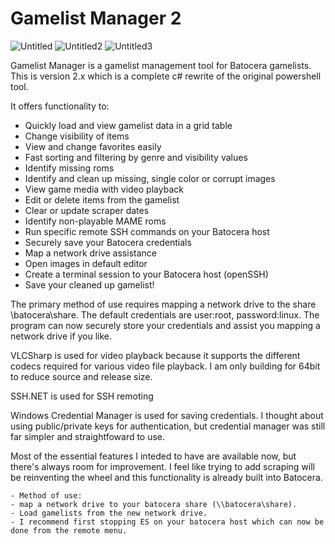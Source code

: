 <h1>Gamelist Manager 2</h1>

![Untitled](https://github.com/RobG66/Gamelist-Manager/assets/91415974/ad16f981-788e-47e9-90c5-32e0dcf60b5a)
![Untitled2](https://github.com/RobG66/Gamelist-Manager/assets/91415974/32050796-01e7-4155-893c-d84a5c864872)
![Untitled3](https://github.com/RobG66/Gamelist-Manager/assets/91415974/32eb947d-1673-48f4-a266-f59112c4ec58)

Gamelist Manager is a gamelist management tool for Batocera gamelists.  This is version 2.x which is a complete c# rewrite of the original powershell tool.  

It offers functionality to:

- Quickly load and view gamelist data in a grid table
- Change visibility of items
- View and change favorites easily
- Fast sorting and filtering by genre and visibility values
- Identify missing roms
- Identify and clean up missing, single color or corrupt images
- View game media with video playback
- Edit or delete items from the gamelist
- Clear or update scraper dates
- Identify non-playable MAME roms
- Run specific remote SSH commands on your Batocera host
- Securely save your Batocera credentials
- Map a network drive assistance
- Open images in default editor
- Create a terminal session to your Batocera host (openSSH)
- Save your cleaned up gamelist!

The primary method of use requires mapping a network drive to the share  \\batocera\share.  The default credentials are user:root, password:linux.  The program can now securely store your credentials and assist you mapping a network drive if you like.

VLCSharp is used for video playback because it supports the different codecs required for various video file playback.  I am only building for 64bit to reduce source and release size.    

SSH.NET is used for SSH remoting

Windows Credential Manager is used for saving credentials.  I thought about using public/private keys for authentication, but credential manager was still far simpler and straightfoward to use.

Most of the essential features I inteded to have are available now, but there's always room for improvement.  I feel like trying to add scraping will be reinventing the wheel and this functionality is already built into Batocera.  


    - Method of use:
    - map a network drive to your batocera share (\\batocera\share).
    - Load gamelists from the new network drive.
    - I recommend first stopping ES on your batocera host which can now be done from the remote menu.
    
    

